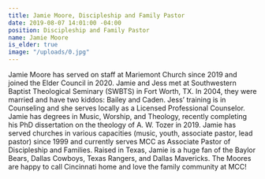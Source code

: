 ```yaml
---
title: Jamie Moore, Discipleship and Family Pastor
date: 2019-08-07 14:01:00 -04:00
position: Discipleship and Family Pastor
name: Jamie Moore
is_elder: true
image: "/uploads/0.jpg"
---
```


Jamie Moore has served on staff at Mariemont Church since 2019 and joined the Elder Council in 2020. Jamie and Jess met at Southwestern Baptist Theological Seminary (SWBTS) in Fort Worth, TX. In 2004, they were married and have two kiddos: Bailey and Caden. Jess’ training is in Counseling and she serves locally as a Licensed Professional Counselor. Jamie has degrees in Music, Worship, and Theology, recently completing his PhD dissertation on the theology of A. W. Tozer in 2019. Jamie has served churches in various capacities (music, youth, associate pastor, lead pastor) since 1999 and currently serves MCC as Associate Pastor of Discipleship and Families. Raised in Texas, Jamie is a huge fan of the Baylor Bears, Dallas Cowboys, Texas Rangers, and Dallas Mavericks. The Moores are happy to call Cincinnati home and love the family community at MCC!